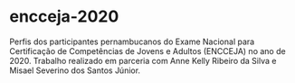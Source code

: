 # encceja-2020
Perfis dos participantes pernambucanos do Exame Nacional para Certificação de Competências de Jovens e Adultos (ENCCEJA) no ano de 2020. Trabalho realizado em parceria com Anne Kelly Ribeiro da Silva e Misael Severino dos Santos Júnior.
